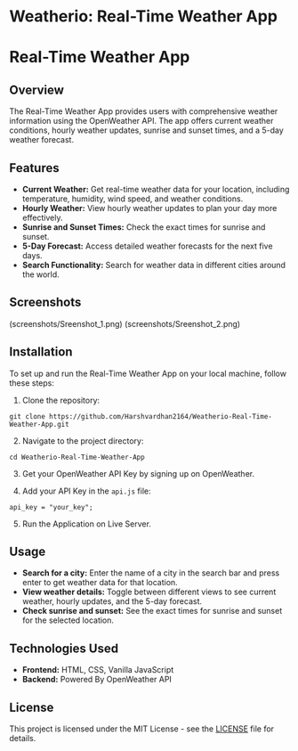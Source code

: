 # Weatherio: Real-Time Weather App

# Real-Time Weather App

## Overview

The Real-Time Weather App provides users with comprehensive weather information using the OpenWeather API. The app offers current weather conditions, hourly weather updates, sunrise and sunset times, and a 5-day weather forecast.

## Features

- **Current Weather:** Get real-time weather data for your location, including temperature, humidity, wind speed, and weather conditions.
- **Hourly Weather:** View hourly weather updates to plan your day more effectively.
- **Sunrise and Sunset Times:** Check the exact times for sunrise and sunset.
- **5-Day Forecast:** Access detailed weather forecasts for the next five days.
- **Search Functionality:** Search for weather data in different cities around the world.

## Screenshots

(screenshots/Sreenshot_1.png)
(screenshots/Sreenshot_2.png)

## Installation

To set up and run the Real-Time Weather App on your local machine, follow these steps:

1. Clone the repository: 
```
git clone https://github.com/Harshvardhan2164/Weatherio-Real-Time-Weather-App.git
```
2. Navigate to the project directory: 
```
cd Weatherio-Real-Time-Weather-App
```
3. Get your OpenWeather API Key by signing up on OpenWeather.

4. Add your API Key in the `api.js` file:
```
api_key = "your_key";
```
5. Run the Application on Live Server.

## Usage

- **Search for a city:** Enter the name of a city in the search bar and press enter to get weather data for that location.
- **View weather details:** Toggle between different views to see current weather, hourly updates, and the 5-day forecast.
- **Check sunrise and sunset:** See the exact times for sunrise and sunset for the selected location.

## Technologies Used

- **Frontend:** HTML, CSS, Vanilla JavaScript
- **Backend:** Powered By OpenWeather API

## License

This project is licensed under the MIT License - see the [LICENSE](LICENSE) file for details.
